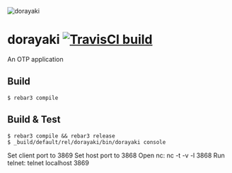 
![dorayaki](https://cloud.githubusercontent.com/assets/1307449/13060300/4be43692-d428-11e5-975f-3908a865d488.png)

dorayaki [![TravisCI build](https://travis-ci.org/thomasbhatia/dorayaki.svg?branch=master)](https://travis-ci.org/thomasbhatia/dorayaki)
=====

An OTP application

Build
-----

    $ rebar3 compile

Build & Test
------------

	$ rebar3 compile && rebar3 release
	$ _build/default/rel/dorayaki/bin/dorayaki console

Set client port to 3869
Set host port to 3868
Open nc:
 nc -t -v -l 3868
Run telnet:
 telnet localhost 3869

